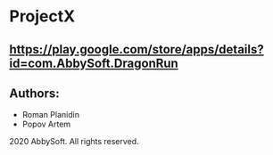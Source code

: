 # ProjectX

## https://play.google.com/store/apps/details?id=com.AbbySoft.DragonRun

<h2>Authors: </h2>

* Roman Planidin
* Popov Artem

2020 AbbySoft. All rights reserved.
